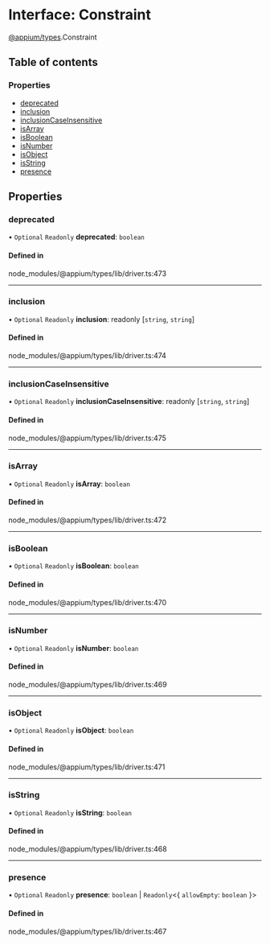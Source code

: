 # Interface: Constraint

[@appium/types](../modules/appium_types.md).Constraint

## Table of contents

### Properties

- [deprecated](appium_types.Constraint.md#deprecated)
- [inclusion](appium_types.Constraint.md#inclusion)
- [inclusionCaseInsensitive](appium_types.Constraint.md#inclusioncaseinsensitive)
- [isArray](appium_types.Constraint.md#isarray)
- [isBoolean](appium_types.Constraint.md#isboolean)
- [isNumber](appium_types.Constraint.md#isnumber)
- [isObject](appium_types.Constraint.md#isobject)
- [isString](appium_types.Constraint.md#isstring)
- [presence](appium_types.Constraint.md#presence)

## Properties

### deprecated

• `Optional` `Readonly` **deprecated**: `boolean`

#### Defined in

node_modules/@appium/types/lib/driver.ts:473

___

### inclusion

• `Optional` `Readonly` **inclusion**: readonly [`string`, `string`]

#### Defined in

node_modules/@appium/types/lib/driver.ts:474

___

### inclusionCaseInsensitive

• `Optional` `Readonly` **inclusionCaseInsensitive**: readonly [`string`, `string`]

#### Defined in

node_modules/@appium/types/lib/driver.ts:475

___

### isArray

• `Optional` `Readonly` **isArray**: `boolean`

#### Defined in

node_modules/@appium/types/lib/driver.ts:472

___

### isBoolean

• `Optional` `Readonly` **isBoolean**: `boolean`

#### Defined in

node_modules/@appium/types/lib/driver.ts:470

___

### isNumber

• `Optional` `Readonly` **isNumber**: `boolean`

#### Defined in

node_modules/@appium/types/lib/driver.ts:469

___

### isObject

• `Optional` `Readonly` **isObject**: `boolean`

#### Defined in

node_modules/@appium/types/lib/driver.ts:471

___

### isString

• `Optional` `Readonly` **isString**: `boolean`

#### Defined in

node_modules/@appium/types/lib/driver.ts:468

___

### presence

• `Optional` `Readonly` **presence**: `boolean` \| `Readonly`<{ `allowEmpty`: `boolean`  }\>

#### Defined in

node_modules/@appium/types/lib/driver.ts:467
